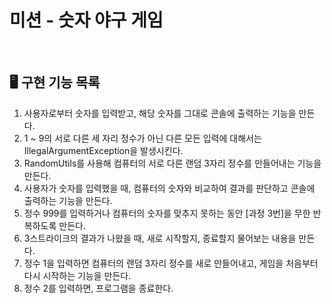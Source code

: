 # 미션 - 숫자 야구 게임

<br>

## 🖥️ 구현 기능 목록
1. 사용자로부터 숫자를 입력받고, 해당 숫자를 그대로 콘솔에 출력하는 기능을 만든다.
1. 1 ~ 9의 서로 다른 세 자리 정수가 아닌 다른 모든 입력에 대해서는 IllegalArgumentException을 발생시킨다.
1. RandomUtils를 사용해 컴퓨터의 서로 다른 랜덤 3자리 정수를 만들어내는 기능을 만든다.
1. 사용자가 숫자를 입력했을 때, 컴퓨터의 숫자와 비교하여 결과를 판단하고 콘솔에 출력하는 기능을 만든다.
1. 정수 999를 입력하거나 컴퓨터의 숫자를 맞추지 못하는 동안 [과정 3번]을 무한 반복하도록 만든다.
1. 3스트라이크의 결과가 나왔을 때, 새로 시작할지, 종료할지 물어보는 내용을 만든다.
1. 정수 1을 입력하면 컴퓨터의 랜덤 3자리 정수를 새로 만들어내고, 게임을 처음부터 다시 시작하는 기능을 만든다.
1. 정수 2를 입력하면, 프로그램을 종료한다.

<br>
